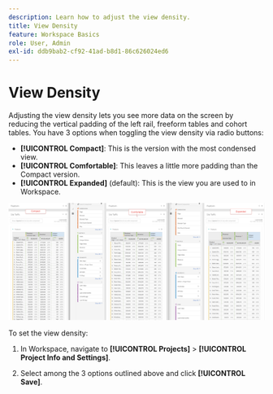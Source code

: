 ```yaml
---
description: Learn how to adjust the view density.
title: View Density
feature: Workspace Basics
role: User, Admin
exl-id: ddb9bab2-cf92-41ad-b8d1-86c626024ed6
---
```

# View Density

Adjusting the view density lets you see more data on the screen by reducing the vertical padding of the left rail, freeform tables and cohort tables.
You have 3 options when toggling the view density via radio buttons:

- **[!UICONTROL Compact]**: This is the version with the most condensed view.
- **[!UICONTROL Comfortable]**: This leaves a little more padding than the Compact version.
- **[!UICONTROL Expanded]** (default): This is the view you are used to in Workspace.

![](assets/view-density.png)

To set the view density:

1. In Workspace, navigate to **[!UICONTROL Projects]** > **[!UICONTROL Project Info and Settings]**.

1. Select among the 3 options outlined above and click **[!UICONTROL Save]**.
